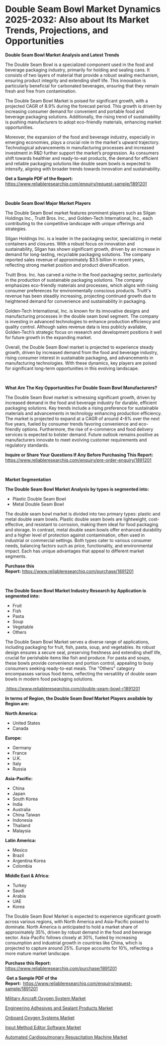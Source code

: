 <p><h1>Double Seam Bowl Market Dynamics 2025-2032: Also about Its Market Trends, Projections, and Opportunities</h1></p><p><strong>Double Seam Bowl Market Analysis and Latest Trends</strong></p>
<p><p>The Double Seam Bowl is a specialized component used in the food and beverage packaging industry, primarily for holding and sealing cans. It consists of two layers of material that provide a robust sealing mechanism, ensuring product integrity and extending shelf life. This innovation is particularly beneficial for carbonated beverages, ensuring that they remain fresh and free from contamination.</p><p>The Double Seam Bowl Market is poised for significant growth, with a projected CAGR of 8.9% during the forecast period. This growth is driven by increasing consumer demand for convenient and portable food and beverage packaging solutions. Additionally, the rising trend of sustainability is pushing manufacturers to adopt eco-friendly materials, enhancing market opportunities.</p><p>Moreover, the expansion of the food and beverage industry, especially in emerging economies, plays a crucial role in the market's upward trajectory. Technological advancements in manufacturing processes and increased investment in R&D further support the market’s progression. As consumers shift towards healthier and ready-to-eat products, the demand for efficient and reliable packaging solutions like double seam bowls is expected to intensify, aligning with broader trends towards innovation and sustainability.</p></p>
<p><strong>Get a Sample PDF of the Report:&nbsp;</strong> <a href="https://www.reliableresearchiq.com/enquiry/request-sample/1891201?utm_campaign=1877&utm_medium=2&utm_source=Github&utm_content=ia&utm_term=28032025&utm_id=double-seam-bowl">https://www.reliableresearchiq.com/enquiry/request-sample/1891201</a></p>
<p>&nbsp;</p>
<p><strong>Double Seam Bowl Major Market Players</strong></p>
<p><p>The Double Seam Bowl market features prominent players such as Silgan Holdings Inc., Truitt Bros. Inc., and Golden-Tech International, Inc., each contributing to the competitive landscape with unique offerings and strategies.</p><p>Silgan Holdings Inc. is a leader in the packaging sector, specializing in metal containers and closures. With a robust focus on innovation and sustainability, Silgan has shown significant growth, driven by an increase in demand for long-lasting, recyclable packaging solutions. The company reported sales revenue of approximately $3.5 billion in recent years, reflecting strong market position and product diversification.</p><p>Truitt Bros. Inc. has carved a niche in the food packaging sector, particularly in the production of sustainable packaging solutions. The company emphasizes eco-friendly materials and processes, which aligns with rising consumer preferences for environmentally conscious products. Truitt's revenue has been steadily increasing, projecting continued growth due to heightened demand for convenience and sustainability in packaging.</p><p>Golden-Tech International, Inc. is known for its innovative designs and manufacturing processes in the double seam bowl segment. The company is investing in advanced technologies to enhance production efficiency and quality control. Although sales revenue data is less publicly available, Golden-Tech’s strategic focus on research and development positions it well for future growth in the expanding market.</p><p>Overall, the Double Seam Bowl market is projected to experience steady growth, driven by increased demand from the food and beverage industry, rising consumer interest in sustainable packaging, and advancements in manufacturing technologies. With these dynamics, key players are poised for significant long-term opportunities in this evolving landscape.</p></p>
<p>&nbsp;</p>
<p><strong>What Are The Key Opportunities For Double Seam Bowl Manufacturers?</strong></p>
<p><p>The Double Seam Bowl market is witnessing significant growth, driven by increased demand in the food and beverage industry for durable, efficient packaging solutions. Key trends include a rising preference for sustainable materials and advancements in technology enhancing production efficiency. The market is projected to expand at a CAGR of around 4-6% over the next five years, fueled by consumer trends favoring convenience and eco-friendly options. Furthermore, the rise of e-commerce and food delivery services is expected to bolster demand. Future outlook remains positive as manufacturers innovate to meet evolving customer requirements and regulatory standards.</p></p>
<p><strong>Inquire or Share Your Questions If Any Before Purchasing This Report:</strong> <a href="https://www.reliableresearchiq.com/enquiry/pre-order-enquiry/1891201?utm_campaign=1877&utm_medium=2&utm_source=Github&utm_content=ia&utm_term=28032025&utm_id=double-seam-bowl">https://www.reliableresearchiq.com/enquiry/pre-order-enquiry/1891201</a></p>
<p>&nbsp;</p>
<p><strong>Market Segmentation</strong></p>
<p><strong>The Double Seam Bowl Market Analysis by types is segmented into:</strong></p>
<p><ul><li>Plastic Double Seam Bowl</li><li>Metal Double Seam Bowl</li></ul></p>
<p><p>The double seam bowl market is divided into two primary types: plastic and metal double seam bowls. Plastic double seam bowls are lightweight, cost-effective, and resistant to corrosion, making them ideal for food packaging and storage. In contrast, metal double seam bowls offer enhanced durability and a higher level of protection against contamination, often used in industrial or commercial settings. Both types cater to various consumer needs, balancing factors such as price, functionality, and environmental impact. Each has unique advantages that appeal to different market segments.</p></p>
<p><strong>Purchase this Report:&nbsp;</strong><a href="https://www.reliableresearchiq.com/purchase/1891201?utm_campaign=1877&utm_medium=2&utm_source=Github&utm_content=ia&utm_term=28032025&utm_id=double-seam-bowl">https://www.reliableresearchiq.com/purchase/1891201</a></p>
<p>&nbsp;</p>
<p><strong>The Double Seam Bowl Market Industry Research by Application is segmented into:</strong></p>
<p><ul><li>Fruit</li><li>Fish</li><li>Pasta</li><li>Soup</li><li>Vegetable</li><li>Others</li></ul></p>
<p><p>The Double Seam Bowl Market serves a diverse range of applications, including packaging for fruit, fish, pasta, soup, and vegetables. Its robust design ensures a secure seal, preserving freshness and extending shelf life, crucial for perishable items like fish and produce. For pasta and soups, these bowls provide convenience and portion control, appealing to busy consumers seeking ready-to-eat meals. The "Others" category encompasses various food items, reflecting the versatility of double seam bowls in modern food packaging solutions.</p></p>
<p><a href="https://www.reliableresearchiq.com/double-seam-bowl-r1891201?utm_campaign=1877&utm_medium=2&utm_source=Github&utm_content=ia&utm_term=28032025&utm_id=double-seam-bowl">&nbsp;https://www.reliableresearchiq.com/double-seam-bowl-r1891201</a></p>
<p><strong>In terms of Region, the Double Seam Bowl Market Players available by Region are:</strong></p>
<p>
    <p> <strong> North America: </strong>
        <ul>
            <li>United States</li>
            <li>Canada</li>
        </ul>
        </p> 
    <p> <strong> Europe: </strong>
        <ul>
            <li>Germany</li>
            <li>France</li>
            <li>U.K.</li>
            <li>Italy</li>
            <li>Russia</li>
        </ul>
        </p> 
    <p> <strong> Asia-Pacific: </strong>
        <ul>
            <li>China</li>
            <li>Japan</li>
            <li>South Korea</li>
            <li>India</li>
            <li>Australia</li>
            <li>China Taiwan</li>
            <li>Indonesia</li>
            <li>Thailand</li>
            <li>Malaysia</li>
        </ul>
        </p> 
    <p> <strong> Latin America: </strong>
        <ul>
            <li>Mexico</li>
            <li>Brazil</li>
            <li>Argentina Korea</li>
            <li>Colombia</li>
        </ul>
        </p> 
    <p> <strong> Middle East & Africa: </strong>
        <ul>
            <li>Turkey</li>
            <li>Saudi</li>
            <li>Arabia</li>
            <li>UAE</li>
            <li>Korea</li>
        </ul>
    </p>
    </p>
<p><p>The Double Seam Bowl Market is expected to experience significant growth across various regions, with North America and Asia-Pacific poised to dominate. North America is anticipated to hold a market share of approximately 35%, driven by robust demand in the food and beverage sector. Asia-Pacific follows closely at 30%, fueled by increasing consumption and industrial growth in countries like China, which is projected to capture around 25%. Europe accounts for 10%, reflecting a more mature market landscape.</p></p>
<p><strong>Purchase this Report: </strong><a href="https://www.reliableresearchiq.com/purchase/1891201?utm_campaign=1877&utm_medium=2&utm_source=Github&utm_content=ia&utm_term=28032025&utm_id=double-seam-bowl">https://www.reliableresearchiq.com/purchase/1891201</a></p>
<p>&nbsp;<strong>Get a Sample PDF of the Report:&nbsp;&nbsp;</strong><a href="https://www.reliableresearchiq.com/enquiry/request-sample/1891201?utm_campaign=1877&utm_medium=2&utm_source=Github&utm_content=ia&utm_term=28032025&utm_id=double-seam-bowl">https://www.reliableresearchiq.com/enquiry/request-sample/1891201</a></p>
<p><strong></strong></p>
<p><p><a href="https://github.com/drissahrouk/Market-Research-Report-List-1/blob/main/military-aircraft-oxygen-system-market.md?utm_campaign=1877&utm_medium=2&utm_source=Github&utm_content=ia&utm_term=28032025&utm_id=double-seam-bowl">Military Aircraft Oxygen System Market</a></p><p><a href="https://github.com/habyoneub/Market-Research-Report-List-1/blob/main/engineering-adhesives-and-sealant-products-market.md?utm_campaign=1877&utm_medium=2&utm_source=Github&utm_content=ia&utm_term=28032025&utm_id=double-seam-bowl">Engineering Adhesives and Sealant Products Market</a></p><p><a href="https://github.com/nxauwedaroui2/Market-Research-Report-List-1/blob/main/onboard-oxygen-systems-market.md?utm_campaign=1877&utm_medium=2&utm_source=Github&utm_content=ia&utm_term=28032025&utm_id=double-seam-bowl">Onboard Oxygen Systems Market</a></p><p><a href="https://github.com/kemauteve/Market-Research-Report-List-1/blob/main/input-method-editor-software-market.md?utm_campaign=1877&utm_medium=2&utm_source=Github&utm_content=ia&utm_term=28032025&utm_id=double-seam-bowl">Input Method Editor Software Market</a></p><p><a href="https://github.com/haklagjbj/Market-Research-Report-List-1/blob/main/automated-cardiopulmonary-resuscitation-machine-market.md?utm_campaign=1877&utm_medium=2&utm_source=Github&utm_content=ia&utm_term=28032025&utm_id=double-seam-bowl">Automated Cardiopulmonary Resuscitation Machine Market</a></p></p>